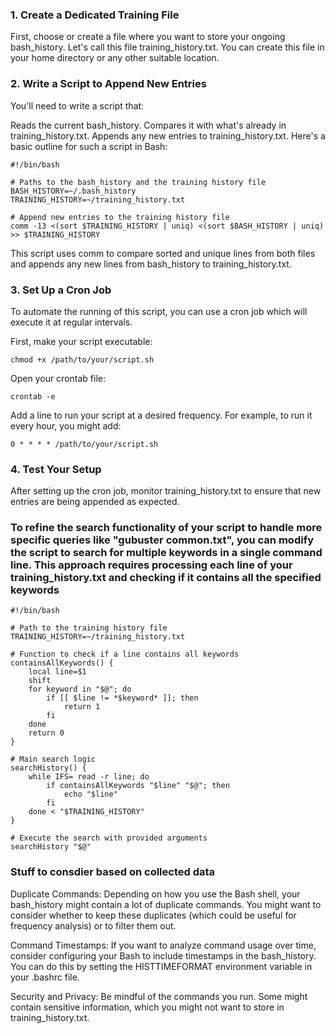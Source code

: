 ### 1. Create a Dedicated Training File
First, choose or create a file where you want to store your ongoing bash_history. Let's call this file training_history.txt. You can create this file in your home directory or any other suitable location.


### 2. Write a Script to Append New Entries
You'll need to write a script that:

Reads the current bash_history.
Compares it with what's already in training_history.txt.
Appends any new entries to training_history.txt.
Here's a basic outline for such a script in Bash:

```
#!/bin/bash

# Paths to the bash_history and the training history file
BASH_HISTORY=~/.bash_history
TRAINING_HISTORY=~/training_history.txt

# Append new entries to the training history file
comm -13 <(sort $TRAINING_HISTORY | uniq) <(sort $BASH_HISTORY | uniq) >> $TRAINING_HISTORY

```
This script uses comm to compare sorted and unique lines from both files and appends any new lines from bash_history to training_history.txt.


### 3. Set Up a Cron Job
To automate the running of this script, you can use a cron job which will execute it at regular intervals.

First, make your script executable:
```
chmod +x /path/to/your/script.sh

```
Open your crontab file:
```
crontab -e

```
Add a line to run your script at a desired frequency. For example, to run it every hour, you might add:
```
0 * * * * /path/to/your/script.sh
```

### 4. Test Your Setup
After setting up the cron job, monitor training_history.txt to ensure that new entries are being appended as expected.

### To refine the search functionality of your script to handle more specific queries like "gubuster common.txt", you can modify the script to search for multiple keywords in a single command line. This approach requires processing each line of your training_history.txt and checking if it contains all the specified keywords
```
#!/bin/bash

# Path to the training history file
TRAINING_HISTORY=~/training_history.txt

# Function to check if a line contains all keywords
containsAllKeywords() {
    local line=$1
    shift
    for keyword in "$@"; do
        if [[ $line != *$keyword* ]]; then
            return 1
        fi
    done
    return 0
}

# Main search logic
searchHistory() {
    while IFS= read -r line; do
        if containsAllKeywords "$line" "$@"; then
            echo "$line"
        fi
    done < "$TRAINING_HISTORY"
}

# Execute the search with provided arguments
searchHistory "$@"

```

### Stuff to consdier based on collected data

Duplicate Commands: Depending on how you use the Bash shell, your bash_history might contain a lot of duplicate commands. You might want to consider whether to keep these duplicates (which could be useful for frequency analysis) or to filter them out.

Command Timestamps: If you want to analyze command usage over time, consider configuring your Bash to include timestamps in the bash_history. You can do this by setting the HISTTIMEFORMAT environment variable in your .bashrc file.

Security and Privacy: Be mindful of the commands you run. Some might contain sensitive information, which you might not want to store in training_history.txt.
